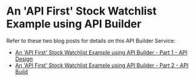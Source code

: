 # An 'API First' Stock Watchlist Example using API Builder

Refer to these two blog posts for details on this API Builder Service:

* [An 'API First' Stock Watchlist Example using API Builder - Part 1 - API Design](https://blog.axway.com/amplify-api-management-platform/an-api-first-stock-watchlist-part-1)
* [An 'API First' Stock Watchlist Example using API Builder - Part 2 - API Build](https://blog.axway.com/amplify-api-management-platform/api-stock-watchlist-example-part-2)
